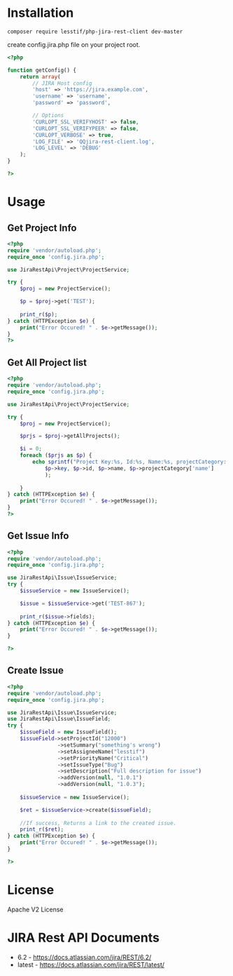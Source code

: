
# Installation

```
composer require lesstif/php-jira-rest-client dev-master
```

create config.jira.php file on your project root.
````php
<?php

function getConfig() {
    return array(
        // JIRA Host config
        'host' => 'https://jira.example.com',
        'username' => 'username',
        'password' => 'password',

        // Options
        'CURLOPT_SSL_VERIFYHOST' => false,
        'CURLOPT_SSL_VERIFYPEER' => false,	
        'CURLOPT_VERBOSE' => true,
        'LOG_FILE' => 'QQjira-rest-client.log',
        'LOG_LEVEL' => 'DEBUG'
    );
}

?>
````

# Usage

## Get Project Info

````php
<?php
require 'vendor/autoload.php';
require_once 'config.jira.php';

use JiraRestApi\Project\ProjectService;

try {
	$proj = new ProjectService();

	$p = $proj->get('TEST');
	
	print_r($p);			
} catch (HTTPException $e) {
	print("Error Occured! " . $e->getMessage());
}
?>
````

## Get All Project list
````php
<?php
require 'vendor/autoload.php';
require_once 'config.jira.php';

use JiraRestApi\Project\ProjectService;

try {
	$proj = new ProjectService();

	$prjs = $proj->getAllProjects();

	$i = 0;
	foreach ($prjs as $p) {
		echo sprintf("Project Key:%s, Id:%s, Name:%s, projectCategory: %s\n",
			$p->key, $p->id, $p->name, $p->projectCategory['name']
			);
			
	}			
} catch (HTTPException $e) {
	print("Error Occured! " . $e->getMessage());
}
?>
````

## Get Issue Info

````php
<?php
require 'vendor/autoload.php';
require_once 'config.jira.php';

use JiraRestApi\Issue\IssueService;
try {
	$issueService = new IssueService();

	$issue = $issueService->get('TEST-867');
	
	print_r($issue->fields);	
} catch (HTTPException $e) {
	print("Error Occured! " . $e->getMessage());
}

?>
````

## Create Issue

````php
<?php
require 'vendor/autoload.php';
require_once 'config.jira.php';

use JiraRestApi\Issue\IssueService;
use JiraRestApi\Issue\IssueField;
try {
	$issueField = new IssueField();
	$issueField->setProjectId("12000")
				->setSummary("something's wrong")
				->setAssigneeName("lesstif")
				->setPriorityName("Critical")
				->setIssueType("Bug")
				->setDescription("Full description for issue")
				->addVersion(null, "1.0.1")
				->addVersion(null, "1.0.3");
	
	$issueService = new IssueService();

	$ret = $issueService->create($issueField);
	
	//If success, Returns a link to the created issue.
	print_r($ret);
} catch (HTTPException $e) {
	print("Error Occured! " . $e->getMessage());
}

?>
````

# License

Apache V2 License

# JIRA Rest API Documents
* 6.2 - https://docs.atlassian.com/jira/REST/6.2/
* latest - https://docs.atlassian.com/jira/REST/latest/